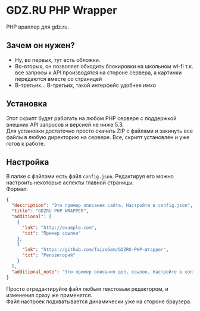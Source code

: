 # GDZ.RU PHP Wrapper
PHP враппер для gdz.ru.

## Зачем он нужен?

- Ну, во первых, тут есть обложки.  
- Во-вторых, он позволяет обходить блокировки на школьном wi-fi т.к. все запросы к API производятся на стороне сервера, а картинки передаются вместе со страницей
- В-третьих... В-третьих, такой интерфейс удобнее _имхо_  

## Установка

Этот скрипт будет работать на любом PHP сервере с поддержкой внешних API запросов и версией не ниже 5.3.  
Для установки достаточно просто скачать ZIP с файлами и закинуть все файлы в любую директорию на сервере. Все, скрипт установлен и уже готов к работе.

## Настройка

В папке с файлами есть файл `config.json`. Редактируя его можно настроить некоторые аспекты главной страницы.  
Формат:
```json
{
  "description": "Это пример описания сайта. Настройте в config.json",
  "title": "GDZRU PHP WRAPPER",
  "additional": [
    {
      "lnk": "http://example.com",
      "txt": "Пример ссылки"
    },
    {
      "lnk": "https://github.com/TaizoGem/GDZRU-PHP-Wrapper",
      "txt": "Репозиторий"
    }
  ],
  "additional_note": "Это пример описания доп. ссылок. Настройте в config.json"
}
```

Просто отредактируйте файл любым текстовым редактором, и изменения сразу же применятся.  
Файл настроек подхватывается динамически уже на стороне браузера.
